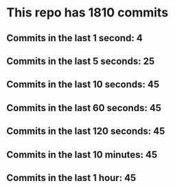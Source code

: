 # This repo has 1810 commits

## Commits in the last 1 second: 4
## Commits in the last 5 seconds: 25
## Commits in the last 10 seconds: 45
## Commits in the last 60 seconds: 45
## Commits in the last 120 seconds: 45
## Commits in the last 10 minutes: 45
## Commits in the last 1 hour: 45
